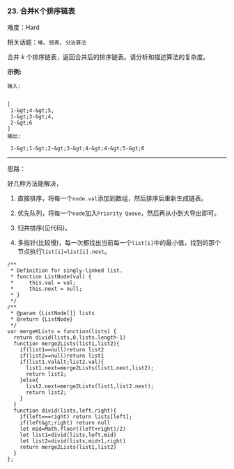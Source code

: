 ### 23. 合并K个排序链表

难度：Hard

相关话题：`堆`、`链表`、`分治算法`

合并 *k* 个排序链表，返回合并后的排序链表。请分析和描述算法的复杂度。



 **示例:** 





```
输入:


[
 1-&gt;4-&gt;5,
 1-&gt;3-&gt;4,
 2-&gt;6
]
输出:

 1-&gt;1-&gt;2-&gt;3-&gt;4-&gt;4-&gt;5-&gt;6
```


-----

思路：

好几种方法能解决，

1. 直接排序，将每一个`node.val`添加到数组，然后排序后重新生成链表。

2. 优先队列，将每一个`node`加入`Priority Queue`，然后再从小到大导出即可。

3. 归并排序(见代码)。

4. 多指针(比较慢)，每一次都找出当前每一个`list[i]`中的最小值，找到的那个节点执行`list[i]=list[i].next`。


```
/**
 * Definition for singly-linked list.
 * function ListNode(val) {
 *     this.val = val;
 *     this.next = null;
 * }
 */
/**
 * @param {ListNode[]} lists
 * @return {ListNode}
 */
var mergeKLists = function(lists) {
  return divid(lists,0,lists.length-1)
  function merge2Lists(list1,list2){
    if(list1==null)return list2
    if(list2==null)return list1
    if(list1.val&lt;list2.val){
      list1.next=merge2Lists(list1.next,list2);
      return list1;
    }else{
      list2.next=merge2Lists(list1,list2.next);
      return list2;
    }
  }
  function divid(lists,left,right){
    if(left===right) return lists[left];
    if(left&gt;right) return null
    let mid=Math.floor((left+right)/2)
    let list1=divid(lists,left,mid)
    let list2=divid(lists,mid+1,right)
    return merge2Lists(list1,list2)        
  }    
};



```
